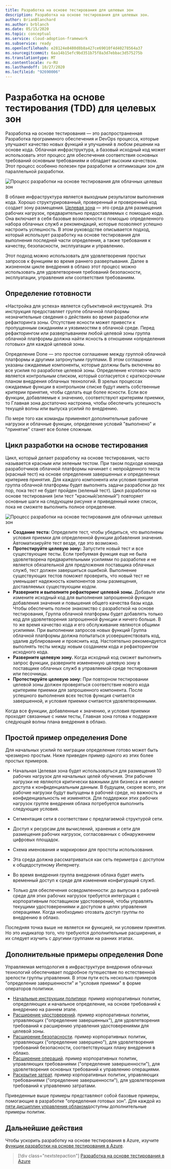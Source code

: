 ```yaml
---
title: Разработка на основе тестирования для целевых зон
description: Разработка на основе тестирования для целевых зон.
author: BrianBlanchard
ms.author: brblanch
ms.date: 05/15/2020
ms.topic: conceptual
ms.service: cloud-adoption-framework
ms.subservice: ready
ms.openlocfilehash: e28124e8480d8b8a427ce69010f4d40278564a37
ms.sourcegitcommit: 6aa14b15efc9bd351b75f8a3d7ebbac3d575275b
ms.translationtype: MT
ms.contentlocale: ru-RU
ms.lasthandoff: 10/27/2020
ms.locfileid: "92690006"
---
```

# <a name="test-driven-development-tdd-for-landing-zones"></a>Разработка на основе тестирования (TDD) для целевых зон

Разработка на основе тестирования — это распространенная Разработка программного обеспечения и DevOps процесса, которые улучшают качество новых функций и улучшений в любом решении на основе кода. Облачная инфраструктура, а базовый исходный код может использовать этот процесс для обеспечения соответствия основных требований основным требованиям и обладает высоким качеством. Этот процесс особенно полезен при разработке и оптимизации зон для параллельной разработки.

![Процесс разработки на основе тестирования для облачных целевых зон](../../_images/ready/test-driven-development-process.png)

В облаке инфраструктура является выходным результатом выполнения кода. Хорошо структурированный, проверенный и проверенный код создает зону размещения. [Целевая зона](../landing-zone/index.md) — это среда для размещения рабочих нагрузок, предварительно предоставляемых с помощью кода. Она включает в себя базовые возможности с помощью определенного набора облачных служб и рекомендаций, которые позволяют успешно настроить успешность. В этом руководстве описывается подход, который использует разработку на основе тестирования для выполнения последней части определения, а также требования к качеству, безопасности, эксплуатации и управлению.

Этот подход можно использовать для удовлетворения простых запросов к функциям во время раннего развертывания. Далее в жизненном цикле внедрения в облако этот процесс можно использовать для удовлетворения требований безопасности, эксплуатации, управления или соответствия требованиям.

## <a name="definition-of-done"></a>Определение готовности

«Настройка для успеха» является субъективной инструкцией. Эта инструкция предоставляет группе облачной платформы незначительные сведения о действиях во время разработки или рефакторинга зоны. Отсутствие ясности может привести к пропущенным ожиданиям и уязвимостям в облачной среде. Перед рефакторингом или развертыванием любой целевой зоны группа облачной платформы должна найти ясность в отношении «определения готовых» для каждой целевой зоны.

Определение Done — это простое соглашение между группой облачной платформы и другими затронутыми группами. В этом соглашении указаны ожидаемые компоненты, которые должны быть включены во все усилия по разработке целевой зоны. Определение «готово» часто является контрольным списком, который согласуется с краткосрочным планом внедрения облачных технологий. В зрелых процессах ожидаемые функции в контрольном списке будут иметь собственные критерии принятия, чтобы сделать еще более ясности. Если все функции, добавляемые к значению, соответствуют критериям приемки, то Главная зона достаточно настроена, чтобы обеспечить успешность текущей волны или выпуска усилий по внедрению.

По мере того как команды применяют дополнительные рабочие нагрузки и облачные функции, определение условий "выполнено" и "принятие" станет все более сложным.

## <a name="test-driven-development-cycle"></a>Цикл разработки на основе тестирования

Цикл, который делает разработку на основе тестирования, часто называется красным или зеленым тестом. При таком подходе команда разработчиков облачной платформы начинает с непройденного теста (красный тест) на основе определения завершенных и определенных критериев принятия. Для каждого компонента или условия принятия группа облачной платформы будет выполнять задачи разработки до тех пор, пока тест не будет пройден (зеленый тест). Цикл разработки на основе тестирования (или тест "красный/зеленый") повторяет основные шаги на следующем рисунке и приведенный ниже список, пока не сможете выполнить полное определение.

![Процесс разработки на основе тестирования для облачных целевых зон](../../_images/ready/test-driven-development-process.png)

- **Создание теста:** Определите тест, чтобы убедиться, что выполнены условия приемки для определенной функции добавления значения. Автоматизируйте тест везде, где это возможно.
- **Протестируйте целевую зону:** Запустите новый тест и все существующие тесты. Если требуемая функция еще не была удовлетворена предварительными усилиями по разработке и не является обязательной для предложения поставщика облачных служб, тест должен завершиться ошибкой. Выполнение существующих тестов поможет проверить, что новый тест не уменьшает надежность компонентов зоны размещения, доставляемых существующим кодом.
- **Разверните и выполните рефакторинг целевой зоны.** Добавьте или измените исходный код для выполнения запрошенной функции добавления значения и повышения общего качества базы кода. Чтобы обеспечить полное знакомство с разработкой на основе тестирования, Группа облачной платформы будет добавлять только код для удовлетворения запрошенной функции и ничего больше. В то же время качество кода и его обслуживание являются общими усилиями. При выполнении запросов новых функций Группа облачной платформы должна попытаться усовершенствовать код, удалив дублирование и прояснить код. Настоятельно рекомендуется выполнять тесты между новым созданием кода и рефакторингом исходного кода.
- **Разверните целевую зону.** Когда исходный код сможет выполнить запрос функции, разверните измененную целевую зону в поставщике облачных служб в управляемой среде тестирования или песочницы.
- **Протестируйте целевую зону:** При повторном тестировании целевой зоны должен проверяться соответствие нового кода критериям приемки для запрошенного компонента. После успешного выполнения всех тестов функция считается завершенной, и условия приемки считаются удовлетворенными.

Когда все функции, добавленные к значению, и условия приемки проходят связанные с ними тесты, Главная зона готова к поддержке следующей волны плана внедрения в облако.

## <a name="simple-example-of-a-definition-of-done"></a>Простой пример определения Done

Для начальных усилий по миграции определение готово может быть чрезмерно простым. Ниже приведен пример одного из этих более простых примеров.

- Начальная Целевая зона будет использоваться для размещения 10 рабочих нагрузок для начальных целей обучения. Эти рабочие нагрузки не являются критически важными для бизнеса и не имеют доступа к конфиденциальным данным. В будущем, скорее всего, эти рабочие нагрузки будут выпущены в рабочей среде, но важность и конфиденциальность не изменятся. Для поддержки этих рабочих нагрузок группе внедрения облака потребуется выполнить следующие условия.

- Сегментация сети в соответствии с предлагаемой структурой сети.
- Доступ к ресурсам для вычислений, хранения и сети для размещения рабочих нагрузок, согласованных с обнаружением цифровых площадок.
- Схема именования и маркировки для простоты использования.
- Эта среда должна рассматриваться как сеть периметра с доступом к общедоступному Интернету.
- Во время внедрения группа внедрения облака будет иметь временный доступ к среде для изменения конфигураций служб.
- Только для обеспечения осведомленности: до выпуска в рабочей среде для этих рабочих нагрузок требуется интеграция с корпоративным поставщиком удостоверений, чтобы управлять текущими удостоверениями и доступом в целях управления операциями. Когда необходимо отозвать доступ группы по внедрению в облако.

Последняя точка выше не является ни функцией, ни условием принятия. Но это индикатор того, что требуются дополнительные расширения, и их следует изучить с другими группами на ранних этапах.

## <a name="additional-examples-of-a-definition-of-done"></a>Дополнительные примеры определения Done

Управляемая методология в инфраструктуре внедрения облачных технологий обеспечивает подробное путешествие по естественной зрелости группы управления. В этом пути есть несколько примеров "определение завершенности" и "условия приемки" в форме операторов политики.

- [Начальные инструкции политики](../../govern/guides/complex/initial-corporate-policy.md#policy-statements): пример корпоративных политик, определяющих и начальное определение, на основе требований к внедрению на раннем этапе.
- [Расширение удостоверений](../../govern/guides/complex/identity-baseline-improvement.md#incremental-improvement-of-the-policy-statements). пример корпоративных политик, управляющих ("определение завершенных"), для удовлетворения требований к расширению управления удостоверениями для целевой зоны.
- [Расширение безопасности](../../govern/guides/complex/security-baseline-improvement.md#incremental-improvement-of-the-policy-statements). пример корпоративных политик, управляющих ("определение завершено"), для удовлетворения требований безопасности, соответствующих плану внедрения в облако.
- [Расширение операций](../../govern/guides/complex/resource-consistency-improvement.md#incremental-improvement-of-the-policy-statements). пример корпоративных политик, управляющих требованиями ("определение завершенности"), для удовлетворения основных требований к управлению операциями.
- [Раскрытие затрат](../../govern/guides/complex/cost-management-improvement.md#changes-to-the-policy-statements). пример корпоративных политик, управляющих требованиями ("определение завершенности"), для удовлетворения требований к управлению затратами.

Приведенные выше примеры представляют собой базовые примеры, помогающие в разработке "определения готовых зон". Для каждой из [пяти дисциплин управления облаком](../../govern/governance-disciplines.md)доступны дополнительные примеры политик.

## <a name="next-steps"></a>Дальнейшие действия

Чтобы ускорить разработку на основе тестирования в Azure, изучите [функции разработки на основе тестирования в Azure](./azure-test-driven-development.md).

> [!div class="nextstepaction"]
> [Разработка на основе тестирования в Azure](./azure-test-driven-development.md)
